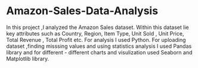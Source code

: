 # Amazon-Sales-Data-Analysis
In this project ,I analyzed the Amazon Sales dataset. Within this dataset lie key attributes such as Country, Region, Item Type, Unit Sold , Unit Price, Total Revenue , Total Profit etc. For analysis I used Python.
For uploading dataset ,finding misssing values and using statistics analysis I used Pandas library and for different - different charts and visulization used Seaborn and Matplotlib library.

